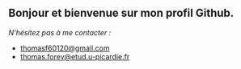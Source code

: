 ## Bonjour et bienvenue sur mon profil Github.

*N'hésitez pas à me contacter :*
- thomasf60120@gmail.com
- thomas.forey@etud.u-picardie.fr
